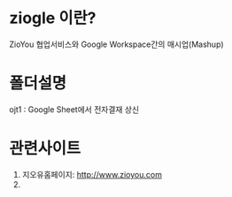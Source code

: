 # ziogle 이란?
ZioYou 협업서비스와 Google Workspace간의 매시업(Mashup)

# 폴더설명
ojt1 : Google Sheet에서 전자결재 상신

# 관련사이트
1. 지오유홈페이지: http://www.zioyou.com
2. 
